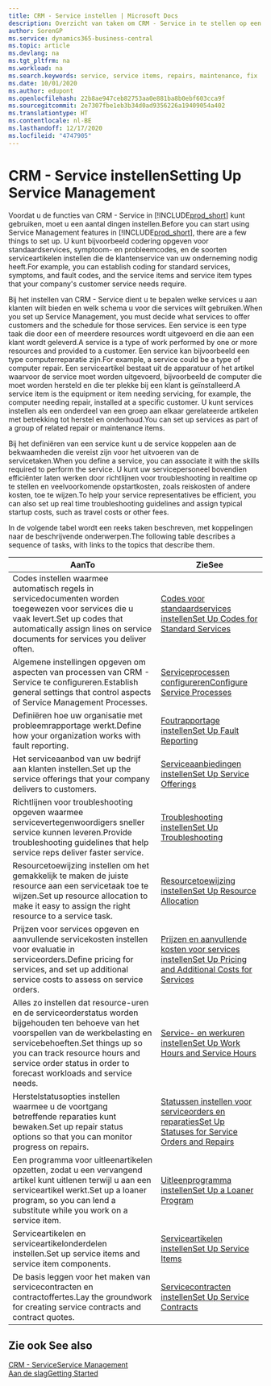 ```yaml
---
title: CRM - Service instellen | Microsoft Docs
description: Overzicht van taken om CRM - Service in te stellen op een manier die past bij de manier waarop uw organisaties hun services beheren.
author: SorenGP
ms.service: dynamics365-business-central
ms.topic: article
ms.devlang: na
ms.tgt_pltfrm: na
ms.workload: na
ms.search.keywords: service, service items, repairs, maintenance, fix
ms.date: 10/01/2020
ms.author: edupont
ms.openlocfilehash: 22b8ae947ceb82753aa0e881ba8b0ebf603cca9f
ms.sourcegitcommit: 2e7307fbe1eb3b34d0ad9356226a19409054a402
ms.translationtype: HT
ms.contentlocale: nl-BE
ms.lasthandoff: 12/17/2020
ms.locfileid: "4747905"
---
```

# <a name="setting-up-service-management"></a><span data-ttu-id="f6317-103">CRM - Service instellen</span><span class="sxs-lookup"><span data-stu-id="f6317-103">Setting Up Service Management</span></span>
<span data-ttu-id="f6317-104">Voordat u de functies van CRM - Service in [!INCLUDE[prod_short](includes/prod_short.md)] kunt gebruiken, moet u een aantal dingen instellen.</span><span class="sxs-lookup"><span data-stu-id="f6317-104">Before you can start using Service Management features in [!INCLUDE[prod_short](includes/prod_short.md)], there are a few things to set up.</span></span> <span data-ttu-id="f6317-105">U kunt bijvoorbeeld codering opgeven voor standaardservices, symptoom- en probleemcodes, en de soorten serviceartikelen instellen die de klantenservice van uw onderneming nodig heeft.</span><span class="sxs-lookup"><span data-stu-id="f6317-105">For example, you can establish coding for standard services, symptoms, and fault codes, and the service items and service item types that your company's customer service needs require.</span></span>  

<span data-ttu-id="f6317-106">Bij het instellen van CRM - Service dient u te bepalen welke services u aan klanten wilt bieden en welk schema u voor die services wilt gebruiken.</span><span class="sxs-lookup"><span data-stu-id="f6317-106">When you set up Service Management, you must decide what services to offer customers and the schedule for those services.</span></span> <span data-ttu-id="f6317-107">Een service is een type taak die door een of meerdere resources wordt uitgevoerd en die aan een klant wordt geleverd.</span><span class="sxs-lookup"><span data-stu-id="f6317-107">A service is a type of work performed by one or more resources and provided to a customer.</span></span> <span data-ttu-id="f6317-108">Een service kan bijvoorbeeld een type computerreparatie zijn.</span><span class="sxs-lookup"><span data-stu-id="f6317-108">For example, a service could be a type of computer repair.</span></span> <span data-ttu-id="f6317-109">Een serviceartikel bestaat uit de apparatuur of het artikel waarvoor de service moet worden uitgevoerd, bijvoorbeeld de computer die moet worden hersteld en die ter plekke bij een klant is geïnstalleerd.</span><span class="sxs-lookup"><span data-stu-id="f6317-109">A service item is the equipment or item needing servicing, for example, the computer needing repair, installed at a specific customer.</span></span> <span data-ttu-id="f6317-110">U kunt services instellen als een onderdeel van een groep aan elkaar gerelateerde artikelen met betrekking tot herstel en onderhoud.</span><span class="sxs-lookup"><span data-stu-id="f6317-110">You can set up services as part of a group of related repair or maintenance items.</span></span>  
  
<span data-ttu-id="f6317-111">Bij het definiëren van een service kunt u de service koppelen aan de bekwaamheden die vereist zijn voor het uitvoeren van de servicetaken.</span><span class="sxs-lookup"><span data-stu-id="f6317-111">When you define a service, you can associate it with the skills required to perform the service.</span></span> <span data-ttu-id="f6317-112">U kunt uw servicepersoneel bovendien efficiënter laten werken door richtlijnen voor troubleshooting in realtime op te stellen en veelvoorkomende opstartkosten, zoals reiskosten of andere kosten, toe te wijzen.</span><span class="sxs-lookup"><span data-stu-id="f6317-112">To help your service representatives be efficient, you can also set up real time troubleshooting guidelines and assign typical startup costs, such as travel costs or other fees.</span></span>  

<span data-ttu-id="f6317-113">In de volgende tabel wordt een reeks taken beschreven, met koppelingen naar de beschrijvende onderwerpen.</span><span class="sxs-lookup"><span data-stu-id="f6317-113">The following table describes a sequence of tasks, with links to the topics that describe them.</span></span>  
  
| <span data-ttu-id="f6317-114">Aan</span><span class="sxs-lookup"><span data-stu-id="f6317-114">To</span></span> | <span data-ttu-id="f6317-115">Zie</span><span class="sxs-lookup"><span data-stu-id="f6317-115">See</span></span> |
| --- | --- |
| <span data-ttu-id="f6317-116">Codes instellen waarmee automatisch regels in servicedocumenten worden toegewezen voor services die u vaak levert.</span><span class="sxs-lookup"><span data-stu-id="f6317-116">Set up codes that automatically assign lines on service documents for services you deliver often.</span></span> |[<span data-ttu-id="f6317-117">Codes voor standaardservices instellen</span><span class="sxs-lookup"><span data-stu-id="f6317-117">Set Up Codes for Standard Services</span></span>](service-how-setup-service-coding.md)|
| <span data-ttu-id="f6317-118">Algemene instellingen opgeven om aspecten van processen van CRM - Service te configureren.</span><span class="sxs-lookup"><span data-stu-id="f6317-118">Establish general settings that control aspects of Service Management Processes.</span></span>|[<span data-ttu-id="f6317-119">Serviceprocessen configureren</span><span class="sxs-lookup"><span data-stu-id="f6317-119">Configure Service Processes</span></span>](service-setup-service-processes.md)|
| <span data-ttu-id="f6317-120">Definiëren hoe uw organisatie met probleemrapportage werkt.</span><span class="sxs-lookup"><span data-stu-id="f6317-120">Define how your organization works with fault reporting.</span></span> |[<span data-ttu-id="f6317-121">Foutrapportage instellen</span><span class="sxs-lookup"><span data-stu-id="f6317-121">Set Up Fault Reporting</span></span>](service-how-setup-fault-reporting.md) |
| <span data-ttu-id="f6317-122">Het serviceaanbod van uw bedrijf aan klanten instellen.</span><span class="sxs-lookup"><span data-stu-id="f6317-122">Set up the service offerings that your company delivers to customers.</span></span>|[<span data-ttu-id="f6317-123">Serviceaanbiedingen instellen</span><span class="sxs-lookup"><span data-stu-id="f6317-123">Set Up Service Offerings</span></span>](service-how-setup-service-offerings.md)|
| <span data-ttu-id="f6317-124">Richtlijnen voor troubleshooting opgeven waarmee servicevertegenwoordigers sneller service kunnen leveren.</span><span class="sxs-lookup"><span data-stu-id="f6317-124">Provide troubleshooting guidelines that help service reps deliver faster service.</span></span> |[<span data-ttu-id="f6317-125">Troubleshooting instellen</span><span class="sxs-lookup"><span data-stu-id="f6317-125">Set Up Troubleshooting</span></span>](service-how-setup-troubleshooting.md) |
| <span data-ttu-id="f6317-126">Resourcetoewijzing instellen om het gemakkelijk te maken de juiste resource aan een servicetaak toe te wijzen.</span><span class="sxs-lookup"><span data-stu-id="f6317-126">Set up resource allocation to make it easy to assign the right resource to a service task.</span></span> |[<span data-ttu-id="f6317-127">Resourcetoewijzing instellen</span><span class="sxs-lookup"><span data-stu-id="f6317-127">Set Up Resource Allocation</span></span>](service-how-setup-resource-allocation.md) |
| <span data-ttu-id="f6317-128">Prijzen voor services opgeven en aanvullende servicekosten instellen voor evaluatie in serviceorders.</span><span class="sxs-lookup"><span data-stu-id="f6317-128">Define pricing for services, and set up additional service costs to assess on service orders.</span></span> |[<span data-ttu-id="f6317-129">Prijzen en aanvullende kosten voor services instellen</span><span class="sxs-lookup"><span data-stu-id="f6317-129">Set Up Pricing and Additional Costs for Services</span></span>](service-how-setup-service-costs-pricing.md)|
| <span data-ttu-id="f6317-130">Alles zo instellen dat resource-uren en de serviceorderstatus worden bijgehouden ten behoeve van het voorspellen van de werkbelasting en servicebehoeften.</span><span class="sxs-lookup"><span data-stu-id="f6317-130">Set things up so you can track resource hours and service order status in order to forecast workloads and service needs.</span></span>|[<span data-ttu-id="f6317-131">Service- en werkuren instellen</span><span class="sxs-lookup"><span data-stu-id="f6317-131">Set Up Work Hours and Service Hours</span></span>](service-how-setup-work-service-hours.md)|
| <span data-ttu-id="f6317-132">Herstelstatusopties instellen waarmee u de voortgang betreffende reparaties kunt bewaken.</span><span class="sxs-lookup"><span data-stu-id="f6317-132">Set up repair status options so that you can monitor progress on repairs.</span></span> | [<span data-ttu-id="f6317-133">Statussen instellen voor serviceorders en reparaties</span><span class="sxs-lookup"><span data-stu-id="f6317-133">Set Up Statuses for Service Orders and Repairs</span></span>](service-order-repair-status.md)|
| <span data-ttu-id="f6317-134">Een programma voor uitleenartikelen opzetten, zodat u een vervangend artikel kunt uitlenen terwijl u aan een serviceartikel werkt.</span><span class="sxs-lookup"><span data-stu-id="f6317-134">Set up a loaner program, so you can lend a substitute while you work on a service item.</span></span> |[<span data-ttu-id="f6317-135">Uitleenprogramma instellen</span><span class="sxs-lookup"><span data-stu-id="f6317-135">Set Up a Loaner Program</span></span>](service-how-setup-loaner-program.md) |
| <span data-ttu-id="f6317-136">Serviceartikelen en serviceartikelonderdelen instellen.</span><span class="sxs-lookup"><span data-stu-id="f6317-136">Set up service items and service item components.</span></span> |[<span data-ttu-id="f6317-137">Serviceartikelen instellen</span><span class="sxs-lookup"><span data-stu-id="f6317-137">Set Up Service Items</span></span>](service-how-setup-service-items.md) |
| <span data-ttu-id="f6317-138">De basis leggen voor het maken van servicecontracten en contractoffertes.</span><span class="sxs-lookup"><span data-stu-id="f6317-138">Lay the groundwork for creating service contracts and contract quotes.</span></span> |[<span data-ttu-id="f6317-139">Servicecontracten instellen</span><span class="sxs-lookup"><span data-stu-id="f6317-139">Set Up Service Contracts</span></span>](service-how-setup-service-contracts.md) |

## <a name="see-also"></a><span data-ttu-id="f6317-140">Zie ook </span><span class="sxs-lookup"><span data-stu-id="f6317-140">See also</span></span>
[<span data-ttu-id="f6317-141">CRM - Service</span><span class="sxs-lookup"><span data-stu-id="f6317-141">Service Management</span></span>](service-service.md)  
[<span data-ttu-id="f6317-142">Aan de slag</span><span class="sxs-lookup"><span data-stu-id="f6317-142">Getting Started</span></span>](product-get-started.md)  
